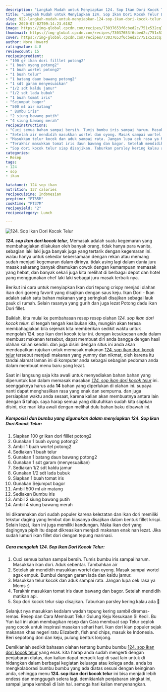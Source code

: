 ```yaml
---
description: "Langkah Mudah untuk Menyiapkan 124. Sop Ikan Dori Kocok Telur Lezat"
title: "Langkah Mudah untuk Menyiapkan 124. Sop Ikan Dori Kocok Telur Lezat"
slug: 922-langkah-mudah-untuk-menyiapkan-124-sop-ikan-dori-kocok-telur-lezat
date: 2020-07-02T09:14:23.618Z
image: https://img-global.cpcdn.com/recipes/73037653f6cbed2c/751x532cq70/124-sop-ikan-dori-kocok-telur-foto-resep-utama.jpg
thumbnail: https://img-global.cpcdn.com/recipes/73037653f6cbed2c/751x532cq70/124-sop-ikan-dori-kocok-telur-foto-resep-utama.jpg
cover: https://img-global.cpcdn.com/recipes/73037653f6cbed2c/751x532cq70/124-sop-ikan-dori-kocok-telur-foto-resep-utama.jpg
author: Nora Howard
ratingvalue: 4.8
reviewcount: 15
recipeingredient:
- "100 gr ikan dori filllet potong2"
- "1 buah oyong potong2"
- "1 buah wortel potong2"
- "1 buah telur"
- "1 batang daun bawang potong2"
- "1 sdt garam menyesuaikan"
- "1/2 sdt kaldu jamur"
- "1/2 sdt lada bubuk"
- "1 buah tomat iris"
- "Sejumput bagor"
- "500 ml air matang"
- " Bumbu iris"
- "2 siung bawang putih"
- "4 siung bawang merah"
recipeinstructions:
- "Cuci semua bahan sampai bersih. Tumis bumbu iris sampai harum. Masukkan ikan dori. Aduk sebentar. Tambahkan air"
- "Setelah air mendidih masukkan wortel dan oyong. Masak sampai wortel agak empuk. Bumbui dengan garam lada dan kaldu jamur."
- "Masukkan telur kocok dan aduk sampai rata. Jangan lupa cek rasa ya Moms :)"
- "Terakhir masukkan tomat iris daun bawang dan bagor. Setelah mendidih matikan api."
- "Sop dori kocok telur siap disajikan. Taburkan parsley kering kalau ada 🥰"
categories:
- Resep
tags:
- 124
- sop
- ikan

katakunci: 124 sop ikan 
nutrition: 137 calories
recipecuisine: Indonesian
preptime: "PT35M"
cooktime: "PT37M"
recipeyield: "2"
recipecategory: Lunch

---
```



![124. Sop Ikan Dori Kocok Telur](https://img-global.cpcdn.com/recipes/73037653f6cbed2c/751x532cq70/124-sop-ikan-dori-kocok-telur-foto-resep-utama.jpg)

<b><i>124. sop ikan dori kocok telur</i></b>, Memasak adalah suatu kegemaran yang membahagiakan dilakukan oleh banyak orang. tidak hanya para wanita, sebagian laki laki juga banyak juga yang tertarik dengan kegemaran ini. walau hanya untuk sekedar kebersamaan dengan rekan atau memang sudah menjadi kegemaran dalam dirinya. tidak asing lagi dalam dunia juru masak sekarang banyak ditemukan cowok dengan kemampuan memasak yang hebat, dan banyak sekali juga kita melihat di berbagai depot dan hotel yang menggunakan chef laki laki sebagai juru masak terbaik nya.

Berikut ini cara untuk menyiapkan Ikan dori tepung crispy menjadi olahan ikan dori goreng favorit yang disajikan dengan saus keju. Ikan Dori - Ikan adalah salah satu bahan makanan yang seringkali disajikan sebagai lauk pauk di rumah. Selain rasanya yang gurih dan juga lezat Potong dadu ikan Dori fillet.

Baiklah, kita mulai ke pembahasan resep resep olahan <i>124. sop ikan dori kocok telur</i>. di tengah tengah kesibukan kita, mungkin akan terasa membahagiakan bila sejenak kita memberikan sedikit waktu untuk mengolah 124. sop ikan dori kocok telur ini. dengan kesuksesan anda dalam membuat makanan tersebut, dapat membuat diri anda bangga dengan hasil olahan kalian sendiri. dan juga disini dengan situs ini anda akan mendapatkan rujukan untuk memasak makanan <u>124. sop ikan dori kocok telur</u> tersebut menjadi makanan yang yummy dan nikmat, oleh karena itu tandai alamat laman ini di komputer anda sebagai sebagian pedoman anda dalam membuat menu baru yang lezat.


Saat ini langsung saja kita awali untuk menyediakan bahan bahan yang diperuntuk kan dalam memasak masakan <u><i>124. sop ikan dori kocok telur</i></u> ini. seenggaknya harus ada <b>14</b> bahan yang diperlukan di olahan ini. supaya nanti dapat menghasilkan rasa yang enak dan sempurna. dan juga persiapkan waktu anda sesaat, karena kalian akan membuatnya antara lain dengan <b>5</b> tahap. saya harap semua yang dibutuhkan sudah kita siapkan disini, oke mari kita awali dengan melihat dulu bahan baku dibawah ini.

<!--inarticleads1-->

##### Komposisi dan bumbu yang digunakan dalam menyiapkan 124. Sop Ikan Dori Kocok Telur:

1. Siapkan 100 gr ikan dori filllet potong2
1. Gunakan 1 buah oyong potong2
1. Ambil 1 buah wortel potong2
1. Sediakan 1 buah telur
1. Gunakan 1 batang daun bawang potong2
1. Gunakan 1 sdt garam (menyesuaikan)
1. Sediakan 1/2 sdt kaldu jamur
1. Gunakan 1/2 sdt lada bubuk
1. Siapkan 1 buah tomat iris
1. Gunakan Sejumput bagor
1. Ambil 500 ml air matang
1. Sediakan  Bumbu iris
1. Ambil 2 siung bawang putih
1. Ambil 4 siung bawang merah


Ini dikarenakan dori sudah populer karena kelezatan dan Ikan dori memiliki tekstur daging yang lembut dan biasanya disajikan dalam bentuk fillet krispi. Selain lezat, ikan ini juga memiliki kandungan. Maka ikan dori yang dagingnya pipih itu dapat dikreasikan menjadi makanan enak nan lezat. Jika sudah lumuri ikan fillet dori dengan tepung marinasi. 

<!--inarticleads2-->

##### Cara mengolah 124. Sop Ikan Dori Kocok Telur:

1. Cuci semua bahan sampai bersih. Tumis bumbu iris sampai harum. Masukkan ikan dori. Aduk sebentar. Tambahkan air
1. Setelah air mendidih masukkan wortel dan oyong. Masak sampai wortel agak empuk. Bumbui dengan garam lada dan kaldu jamur.
1. Masukkan telur kocok dan aduk sampai rata. Jangan lupa cek rasa ya Moms :)
1. Terakhir masukkan tomat iris daun bawang dan bagor. Setelah mendidih matikan api.
1. Sop dori kocok telur siap disajikan. Taburkan parsley kering kalau ada 🥰


Selanjut nya masukkan kedalam wadah tepung kering sambil diremas-remas. Resep dan Cara Membuat Telur Gulung Keju Kesukaan Si Kecil. Bu Yun kali ini akan membagikan resep dan Cara membuat sop Telur ceplok yang cocok untuk inspirasi masakan sehari hari. Ikan dori kian populer sejak makanan khas negeri ratu Elizabeth, fish and chips, masuk ke Indonesia. Beri sepotong dori dan keju, pulung bentuk lonjong. 

Demikianlah sedikit bahasan olahan tentang bumbu bumbu <u>124. sop ikan dori kocok telur</u> yang enak. kita harap anda sudah mengerti dengan penjabaran diatas, dan kalian dapat meracik lagi di saat lain untuk di hidangkan dalam berbagai kegiatan keluarga atau kolega anda. anda bs mengkolaborasi bumbu bumbu yang ada diatas sesuai dengan keinginan anda, sehingga menu <b>124. sop ikan dori kocok telur</b> ini bisa menjadi lebih endess dan menggugah selera lagi. demikianlah penjabaran singkat ini, sampai jumpa kembali di lain hal. semoga hari kalian menyenangkan.
